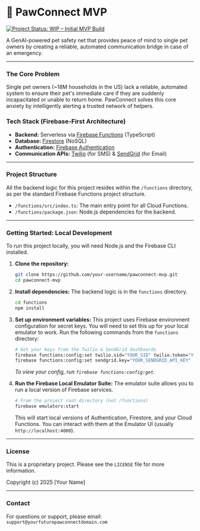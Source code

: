 # 🐾 PawConnect MVP

[![Project Status: WIP – Initial MVP Build](https://img.shields.io/badge/status-in%20progress-yellow.svg)](https://shields.io/)

A GenAI-powered pet safety net that provides peace of mind to single pet owners by creating a reliable, automated communication bridge in case of an emergency.

---

### The Core Problem

Single pet owners (~18M households in the US) lack a reliable, automated system to ensure their pet's immediate care if they are suddenly incapacitated or unable to return home. PawConnect solves this core anxiety by intelligently alerting a trusted network of helpers.

### Tech Stack (Firebase-First Architecture)

*   **Backend:** Serverless via [Firebase Functions](https://firebase.google.com/docs/functions) (TypeScript)
*   **Database:** [Firestore](https://firebase.google.com/docs/firestore) (NoSQL)
*   **Authentication:** [Firebase Authentication](https://firebase.google.com/docs/auth)
*   **Communication APIs:** [Twilio](https://www.twilio.com/) (for SMS) & [SendGrid](https://sendgrid.com/) (for Email)

---

### Project Structure

All the backend logic for this project resides within the `/functions` directory, as per the standard Firebase Functions project structure.

-   `/functions/src/index.ts`: The main entry point for all Cloud Functions.
-   `/functions/package.json`: Node.js dependencies for the backend.

---

### Getting Started: Local Development

To run this project locally, you will need Node.js and the Firebase CLI installed.

1.  **Clone the repository:**
    ```bash
    git clone https://github.com/your-username/pawconnect-mvp.git
    cd pawconnect-mvp
    ```

2.  **Install dependencies:**
    The backend logic is in the `functions` directory.
    ```bash
    cd functions
    npm install
    ```

3.  **Set up environment variables:**
    This project uses Firebase environment configuration for secret keys. You will need to set this up for your local emulator to work. Run the following commands from the `functions` directory:
    ```bash
    # Get your keys from the Twilio & SendGrid dashboards
    firebase functions:config:set twilio.sid="YOUR_SID" twilio.token="YOUR_TOKEN" twilio.phone="YOUR_TWILIO_PHONE_NUMBER"
    firebase functions:config:set sendgrid.key="YOUR_SENDGRID_API_KEY"
    ```
    *To view your config, run `firebase functions:config:get`.*

4.  **Run the Firebase Local Emulator Suite:**
    The emulator suite allows you to run a local version of Firebase services.
    ```bash
    # From the project root directory (not /functions)
    firebase emulators:start
    ```
    This will start local versions of Authentication, Firestore, and your Cloud Functions. You can interact with them at the Emulator UI (usually `http://localhost:4000`).

---

### License

This is a proprietary project. Please see the `LICENSE` file for more information.

Copyright (c) 2025 [Your Name]

---

### Contact

For questions or support, please email: `support@yourfuturepawconnectdomain.com`